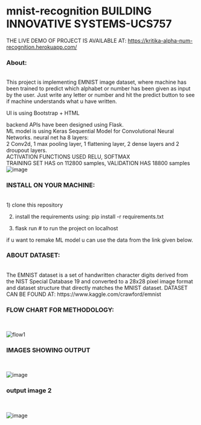 # mnist-recognition BUILDING INNOVATIVE SYSTEMS-UCS757
THE LIVE DEMO OF  PROJECT IS AVAILABLE AT: https://kritika-alpha-num-recognition.herokuapp.com/
<br>

<h3>About:</h3>
<br>
This project is implementing EMNIST image dataset, where machine has been trained to predict which alphabet or number has been given as input by the user. Just write any letter or number and hit the predict button to see if machine understands what u have written.
<br>

UI is using Bootstrap + HTML<br>

backend APIs have been designed using Flask.
<br>
ML model is using Keras Sequential Model for Convolutional Neural Networks.
neural net ha 8 layers:
<br>
2 Conv2d, 1 max pooling layer, 1 flattening layer, 2 dense layers and 2 droupout layers.
<br>
ACTIVATION FUNCTIONS USED RELU, SOFTMAX
<br>
TRAINING SET HAS on 112800 samples, VALIDATION HAS 18800 samples
<BR>
  ![image](https://user-images.githubusercontent.com/43928250/133225293-938f5924-b78d-4712-8d88-a73c9e0127e1.png)


  <h3>INSTALL ON YOUR MACHINE:</h3><br>
1) clone this repository <br>

2) install the requirements using: pip install -r requirements.txt <br>

3) flask run # to run the project on localhost<br>

if u want to remake ML model u can use the data from the link given below.
<br>
  
<h3>ABOUT DATASET:</h3>
<br>
The EMNIST dataset is a set of handwritten character digits derived from the NIST Special Database 19 and converted to a 28x28 pixel image format and dataset structure that directly matches the MNIST dataset.
DATASET CAN BE FOUND AT: https://www.kaggle.com/crawford/emnist 

<b><h3>FLOW CHART FOR METHODOLOGY:</h3></b><br>

![flow1](https://user-images.githubusercontent.com/43928250/133068951-024c6bd0-6dd3-47db-a2b9-be5bfee568d4.png)



  <h3>IMAGES SHOWING OUTPUT </h3>
<br>
  
![image](https://user-images.githubusercontent.com/43928250/133066384-93ed5b6d-1318-46c7-a7c8-1fd49bcb0d5b.png)

<h3>output image 2</h3>
<br>
  
![image](https://user-images.githubusercontent.com/43928250/133066568-078f469f-0c9d-429c-b819-db9e5998a0c9.png)


